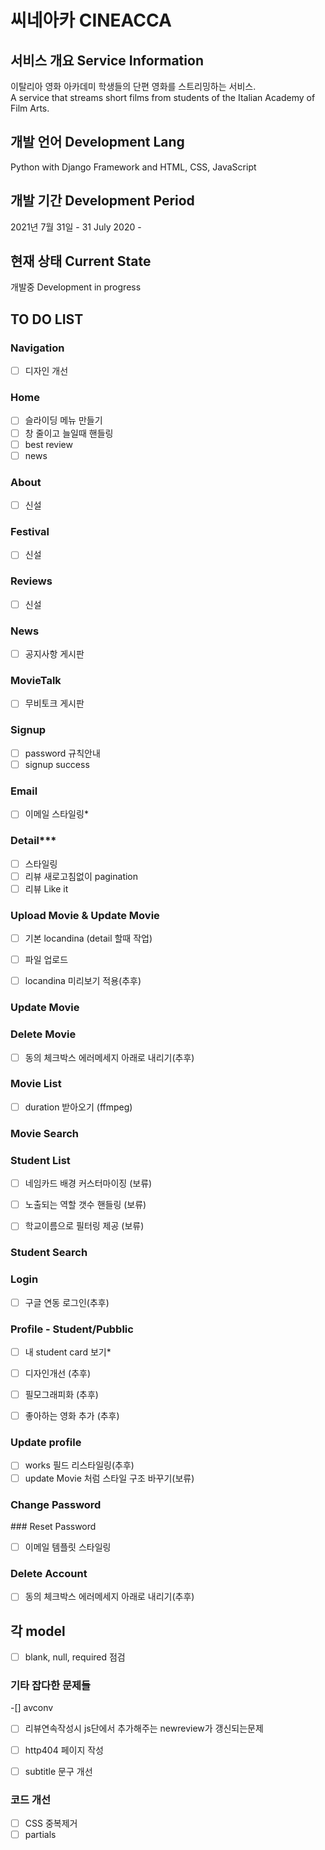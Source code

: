# 씨네아카 CINEACCA 


## 서비스 개요 Service Information

이탈리아 영화 아카데미 학생들의 단편 영화를 스트리밍하는 서비스.  
A service that streams short films from students of the Italian Academy of Film Arts.

## 개발 언어 Development Lang

Python with Django Framework and HTML, CSS, JavaScript

## 개발 기간 Development Period

2021년 7월 31일 - 
31 July 2020 -


## 현재 상태 Current State

개발중
Development in progress


## TO DO LIST 

### Navigation

- [ ] 디자인 개선
  
### Home

- [ ] 슬라이딩 메뉴 만들기
- [ ] 창 줄이고 늘일때 핸들링
- [ ] best review
- [ ] news

### About

- [ ] 신설
  
### Festival
- [ ] 신설

### Reviews
- [ ] 신설
  
### News

- [ ] 공지사항 게시판

### MovieTalk

- [ ] 무비토크 게시판

### Signup

- [ ] password 규칙안내
- [ ] signup success

### Email 

- [ ] 이메일 스타일링*
 
### Detail***
  
- [ ] 스타일링
- [ ] 리뷰 새로고침없이 pagination
- [ ] 리뷰 Like it

### Upload Movie & Update Movie
  
- [ ] 기본 locandina (detail 할때 작업)
- [ ] 파일 업로드

- [ ] locandina 미리보기 적용(추후)
  
### Update Movie

### Delete Movie

-[ ] 동의 체크박스 에러메세지 아래로 내리기(추후)


### Movie List

- [ ] duration 받아오기 (ffmpeg)

### Movie Search

### Student List

- [ ] 네임카드 배경 커스터마이징 (보류)
- [ ] 노출되는 역할 갯수 핸들링 (보류)
- [ ] 학교이름으로 필터링 제공 (보류)


### Student Search


### Login
  
- [ ] 구글 연동 로그인(추후)


### Profile - Student/Pubblic

- [ ] 내 student card 보기*
  
- [ ] 디자인개선 (추후)
- [ ] 필모그래피화 (추후)
- [ ] 좋아하는 영화 추가 (추후)



### Update profile

- [ ] works 필드 리스타일링(추후)
- [ ] update Movie 처럼 스타일 구조 바꾸기(보류)

### Change Password


### Reset Password

- [ ] 이메일 템플릿 스타일링

###  Delete Account

-[ ] 동의 체크박스 에러메세지 아래로 내리기(추후)

## 각 model

- [ ] blank, null, required 점검


### 기타 잡다한 문제들

-[] avconv

- [ ] 리뷰연속작성시 js단에서 추가해주는 newreview가 갱신되는문제
- [ ] http404 페이지 작성
- [ ] subtitle 문구 개선


### 코드 개선

- [ ] CSS 중복제거
- [ ] partials
